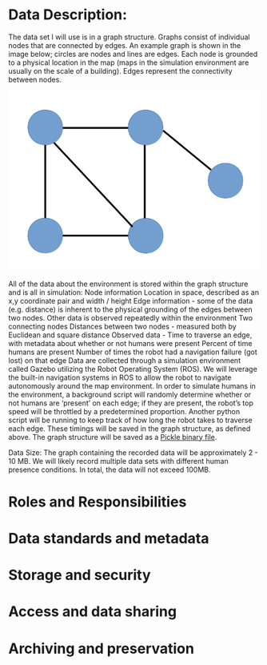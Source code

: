 # Data Description:

The data set I will use is in a graph structure. Graphs consist of individual nodes that are connected by edges. An example graph is shown in the image below; circles are nodes and lines are edges. Each  node is grounded to a physical location in the map (maps in the simulation environment are usually on the scale of a building). Edges represent the connectivity between nodes.

![basic graph structure](https://github.com/aanickelson/GRAD521_DMPNickelson_2021/blob/main/graph_structure.png?raw=true)

All of the data about the environment is stored within the graph structure and is all in simulation:
Node information
Location in space, described as an x,y coordinate pair and width / height
Edge information - some of the data (e.g. distance) is inherent to the physical grounding of the edges between two nodes. Other data is observed repeatedly within the environment
Two connecting nodes
Distances between two nodes - measured both by Euclidean and square distance
Observed data - 
Time to traverse an edge, with metadata about whether or not humans were present
Percent of time humans are present
Number of times the robot had a navigation failure (got lost) on that edge
Data are collected through a simulation environment called Gazebo utilizing the Robot Operating System (ROS). We will leverage the built-in navigation systems in ROS to allow the robot to navigate autonomously around the map environment. In order to simulate humans in the environment, a background script will randomly determine whether or not humans are ‘present’ on each edge; if they are present, the robot’s top speed will be throttled by a predetermined proportion. Another python script will be running to keep track of how long the robot takes to traverse each edge. These timings will be saved in the graph structure, as defined above. The graph structure will be saved as a [Pickle binary file](https://docs.python.org/3/library/pickle.html).

Data Size:
The graph containing the recorded data will be approximately 2 - 10 MB. We will likely record multiple data sets with different human presence conditions. In total, the data will not exceed 100MB.


# Roles and Responsibilities

# Data standards and metadata

# Storage and security

# Access and data sharing

# Archiving and preservation
